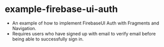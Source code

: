 # example-firebase-ui-auth
* An example of how to implement FirebaseUI Auth with Fragments and Navigation.
* Requires users who have signed up with email to verify email before being able to successfully sign in.
